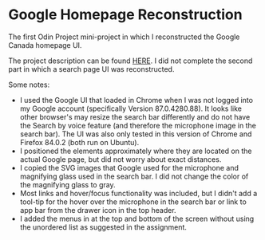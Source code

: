 # Google Homepage Reconstruction
The first Odin Project mini-project in which I reconstructed the Google Canada homepage UI.

The project description can be found [HERE](https://www.theodinproject.com/courses/foundations/lessons/html-css). I did not complete the second part in which a search page UI was reconstructed.

Some notes:
- I used the Google UI that loaded in Chrome when I was not logged into my Google account (specifically Version 87.0.4280.88). It looks like other browser's may resize the search bar differently and do not have the Search by voice feature (and therefore the microphone image in the search bar). The UI was also only tested in this version of Chrome and Firefox 84.0.2 (both run on Ubuntu).
- I positioned the elements approximately where they are located on the actual Google page, but did not worry about exact distances.
- I copied the SVG images that Google used for the microphone and magnifying glass used in the search bar. I did not change the color of the magnifying glass to gray.
- Most links and hover/focus functionality was included, but I didn't add a tool-tip for the hover over the microphone in the search bar or link to app bar from the drawer icon in the top header.
- I added the menus in at the top and bottom of the screen without using the unordered list as suggested in the assignment.

